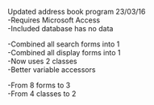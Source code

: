 Updated address book program 23/03/16	
-Requires Microsoft Access	
-Included database has no data	

-Combined all search forms into 1	
-Combined all display forms into 1	
-Now uses 2 classes		
-Better variable accessors	
		
-From 8 forms to 3	
-From 4 classes to 2	
